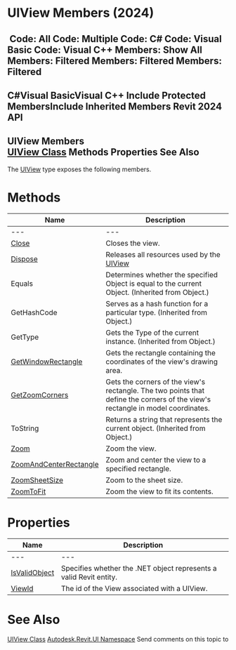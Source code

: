 # UIView Members (2024)

﻿
 Code: All Code: Multiple Code: C# Code: Visual Basic Code: Visual C++  Members: Show All Members: Filtered Members: Filtered Members: Filtered   
---  
C#Visual BasicVisual C++
Include Protected MembersInclude Inherited Members
Revit 2024 API  
---  
UIView Members  
[UIView Class](2a070256-00f0-5cab-1412-bee5bbfcfc5e.md "UIView Class") Methods Properties See Also  
---  
The [UIView](2a070256-00f0-5cab-1412-bee5bbfcfc5e.md "UIView Class") type exposes the following members.
# Methods
| Name | Description |
| --- | --- |
| --- | --- | --- |
| [Close](c60046d1-6fbd-6fc1-6f09-0aecdb3a7fe9.md "Close Method") | Closes the view. |
| [Dispose](53a0ecf2-3fdc-eebe-6601-24643436b357.md "Dispose Method") | Releases all resources used by the [UIView](2a070256-00f0-5cab-1412-bee5bbfcfc5e.md "UIView Class") |
| Equals | Determines whether the specified Object is equal to the current Object. (Inherited from Object.) |
| GetHashCode | Serves as a hash function for a particular type.  (Inherited from Object.) |
| GetType | Gets the Type of the current instance. (Inherited from Object.) |
| [GetWindowRectangle](367a22fe-99b5-f4d8-e58b-881f65d15323.md "GetWindowRectangle Method") | Gets the rectangle containing the coordinates of the view's drawing area. |
| [GetZoomCorners](e60c8b1d-2678-4e2d-52db-c1d6567c789a.md "GetZoomCorners Method") | Gets the corners of the view's rectangle. The two points that define the corners of the view's rectangle in model coordinates. |
| ToString | Returns a string that represents the current object. (Inherited from Object.) |
| [Zoom](3087295d-ef9e-692c-9d4f-a4fdaad5f748.md "Zoom Method") | Zoom the view. |
| [ZoomAndCenterRectangle](d032146c-1fe9-82b8-74f1-0b62fb4fd097.md "ZoomAndCenterRectangle Method") | Zoom and center the view to a specified rectangle. |
| [ZoomSheetSize](f617e2b6-b749-9390-3001-e56ed91eaab4.md "ZoomSheetSize Method") | Zoom to the sheet size. |
| [ZoomToFit](535f4910-37e0-0f46-924a-443899587d95.md "ZoomToFit Method") | Zoom the view to fit its contents. |

# Properties
| Name | Description |
| --- | --- |
| --- | --- | --- |
| [IsValidObject](8099518f-79a5-1c66-c7ea-2ee0394ac77a.md "IsValidObject Property") | Specifies whether the .NET object represents a valid Revit entity. |
| [ViewId](402ac1fa-235d-e8fb-f56e-f83836bea79a.md "ViewId Property") | The id of the View associated with a UIView. |

# See Also
[UIView Class](2a070256-00f0-5cab-1412-bee5bbfcfc5e.md "UIView Class")
[Autodesk.Revit.UI Namespace](e86fd90a-8957-02a6-da7f-ced248966e3e.md "Autodesk.Revit.UI Namespace")
Send comments on this topic to 